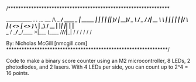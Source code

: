 /***************************************************************

___________                 ___.          .__  .__  .__     /\ 
\_   _____/___   ____  _____\_ |__ _____  |  | |  | |__| ___)/ 
 |    __)/  _ \ /  _ \/  ___/| __ \\__  \ |  | |  | |  |/    \ 
 |     \(  <_> |  <_> )___ \ | \_\ \/ __ \|  |_|  |_|  |   |  \
 \___  / \____/ \____/____  >|___  (____  /____/____/__|___|  /
     \/                   \/     \/     \/                  \/ 

By: Nicholas McGill [nmcgill.com]
***************************************************************/

Code to make a binary score counter using an M2 microcontroller,
8 LEDs, 2 photodiodes, and 2 lasers.
With 4 LEDs per side, you can count up to 2^4 = 16 points.
